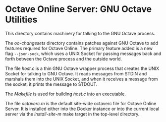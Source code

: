 Octave Online Server: GNU Octave Utilities
==========================================

This directory contains machinery for talking to the GNU Octave process.

The *oo-changesets* directory contains patches against GNU Octave to add features required for Octave Online.  The primary feature added is a new flag `--json-sock`, which uses a UNIX Socket for passing messages back and forth between the Octave process and the outside world.

The file *host.c* is a thin GNU Octave wrapper process that creates the UNIX Socket for talking to GNU Octave.  It reads messages from STDIN and marshals them into the UNIX Socket, and when it receives a message from the socket, it prints the message to STDOUT.

The *Makefile* is used for building *host.c* into an executable.

The file *octaverc.m* is the default site-wide octaverc file for Octave Online Server.  It is installed either into the Docker instance or into the current local server via the *install-site-m* make target in the top-level directory.
